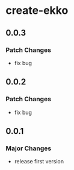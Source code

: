 # create-ekko

## 0.0.3

### Patch Changes

- fix bug

## 0.0.2

### Patch Changes

- fix bug

## 0.0.1

### Major Changes

- release first version
